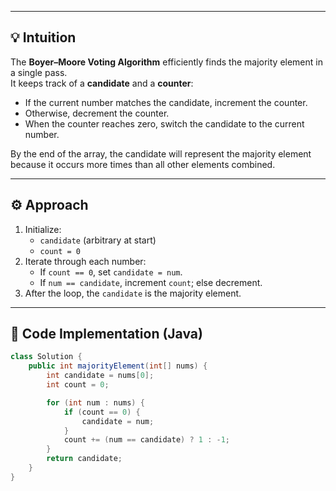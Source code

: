 
---

## 💡 Intuition
The **Boyer–Moore Voting Algorithm** efficiently finds the majority element in a single pass.  
It keeps track of a **candidate** and a **counter**:
- If the current number matches the candidate, increment the counter.
- Otherwise, decrement the counter.
- When the counter reaches zero, switch the candidate to the current number.

By the end of the array, the candidate will represent the majority element because it occurs more times than all other elements combined.

---

## ⚙️ Approach

1. Initialize:
   - `candidate` (arbitrary at start)
   - `count = 0`
2. Iterate through each number:
   - If `count == 0`, set `candidate = num`.
   - If `num == candidate`, increment `count`; else decrement.
3. After the loop, the `candidate` is the majority element.

---

## 🧩 Code Implementation (Java)

```java
class Solution {
    public int majorityElement(int[] nums) {
        int candidate = nums[0];
        int count = 0;

        for (int num : nums) {
            if (count == 0) {
                candidate = num;
            }
            count += (num == candidate) ? 1 : -1;
        }
        return candidate;
    }
}
